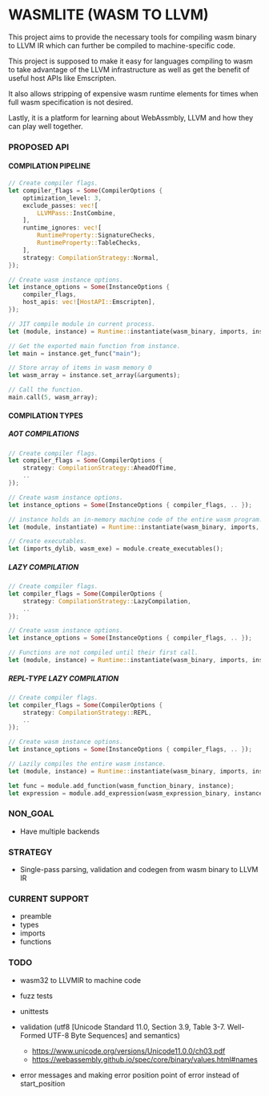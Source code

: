 
# WASMLITE (WASM TO LLVM)
This project aims to provide the necessary tools for compiling wasm binary to LLVM IR which can further be compiled to machine-specific code.

This project is supposed to make it easy for languages compiling to wasm to take advantage of the LLVM infrastructure as well as get the benefit of useful host APIs like Emscripten.

It also allows stripping of expensive wasm runtime elements for times when full wasm specification is not desired.

Lastly, it is a platform for learning about WebAssmbly, LLVM and how they can play well together.

### PROPOSED API
#### COMPILATION PIPELINE
```rust
// Create compiler flags.
let compiler_flags = Some(CompilerOptions {
    optimization_level: 3,
    exclude_passes: vec![
        LLVMPass::InstCombine,
    ],
    runtime_ignores: vec![
        RuntimeProperty::SignatureChecks,
        RuntimeProperty::TableChecks,
    ],
    strategy: CompilationStrategy::Normal,
});

// Create wasm instance options.
let instance_options = Some(InstanceOptions {
    compiler_flags,
    host_apis: vec![HostAPI::Emscripten],
});

// JIT compile module in current process.
let (module, instance) = Runtime::instantiate(wasm_binary, imports, instance_options);

// Get the exported main function from instance.
let main = instance.get_func("main");

// Store array of items in wasm memory 0
let wasm_array = instance.set_array(&arguments);

// Call the function.
main.call(5, wasm_array);
```

#### COMPILATION TYPES
##### AOT COMPILATIONS
```rust
// Create compiler flags.
let compiler_flags = Some(CompilerOptions {
    strategy: CompilationStrategy::AheadOfTime,
    ..
});

// Create wasm instance options.
let instance_options = Some(InstanceOptions { compiler_flags, .. });

// instance holds an in-memory machine code of the entire wasm program.
let (module, instantiate) = Runtime::instantiate(wasm_binary, imports, instance_options);

// Create executables.
let (imports_dylib, wasm_exe) = module.create_executables();
```

##### LAZY COMPILATION
```rust
// Create compiler flags.
let compiler_flags = Some(CompilerOptions {
    strategy: CompilationStrategy::LazyCompilation,
    ..
});

// Create wasm instance options.
let instance_options = Some(InstanceOptions { compiler_flags, .. });

// Functions are not compiled until their first call.
let (module, instance) = Runtime::instantiate(wasm_binary, imports, instance_options);
```

##### REPL-TYPE LAZY COMPILATION
```rust
// Create compiler flags.
let compiler_flags = Some(CompilerOptions {
    strategy: CompilationStrategy::REPL,
    ..
});

// Create wasm instance options.
let instance_options = Some(InstanceOptions { compiler_flags, .. });

// Lazily compiles the entire wasm instance.
let (module, instance) = Runtime::instantiate(wasm_binary, imports, instance_options);

let func = module.add_function(wasm_function_binary, instance);
let expression = module.add_expression(wasm_expression_binary, instance);
```

### NON_GOAL
- Have multiple backends

### STRATEGY
- Single-pass parsing, validation and codegen from wasm binary to LLVM IR

### CURRENT SUPPORT
- preamble
- types
- imports
- functions

### TODO
- wasm32 to LLVMIR to machine code
- fuzz tests
- unittests
- validation (utf8 [Unicode Standard 11.0, Section 3.9, Table 3-7. Well-Formed UTF-8 Byte Sequences] and semantics)

    - https://www.unicode.org/versions/Unicode11.0.0/ch03.pdf
    - https://webassembly.github.io/spec/core/binary/values.html#names

- error messages and making error position point of error instead of start_position

